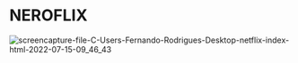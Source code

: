 # NEROFLIX 
![screencapture-file-C-Users-Fernando-Rodrigues-Desktop-netflix-index-html-2022-07-15-09_46_43](https://user-images.githubusercontent.com/98523060/179226334-0d2ccb0f-8eea-47a5-8e68-8ecdfb022cd5.png)
